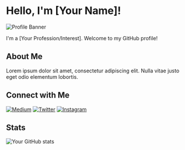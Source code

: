 # Hello, I'm [Your Name]!

![Profile Banner](https://placehold.it/1200x300)

I'm a [Your Profession/Interest]. Welcome to my GitHub profile!

## About Me

Lorem ipsum dolor sit amet, consectetur adipiscing elit. Nulla vitae justo eget odio elementum lobortis.

## Connect with Me

[![Medium](https://img.shields.io/badge/Medium-%40yourusername-%230A0A0A?style=flat&logo=Medium)](https://medium.com/@jupytermishra)
[![Twitter](https://img.shields.io/badge/Twitter-%40yourusername-%231DA1F2?style=flat&logo=Twitter)](https://twitter.com/jupytermishra)
[![Instagram](https://img.shields.io/badge/Instagram-%40yourusername-%23E4405F?style=flat&logo=Instagram)](https://www.instagram.com/jupytermishra/)

## Stats

![Your GitHub stats](https://github-readme-stats.vercel.app/api?username=yourusername&show_icons=true&theme=radical)


